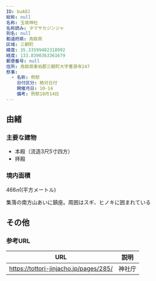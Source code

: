 ```yaml
---
ID: buAOJ
総称: null
名称: 玉坂神社
名称読み: タマサカジンジャ
別名: null
都道府県: 鳥取県
区域: 三朝町
緯度: 35.33599482318992
経度: 133.8390363361679
郵便番号: null
住所: 鳥取県東伯郡三朝町大字曹源寺247
祭事:
  - 名称: 例祭
    日付区分: 絶対日付
    開催月日: 10-14
    備考: 例祭10月14日
---
```


## 由緒

### 主要な建物

- 本殿（流造3尺5寸四方）
- 拝殿

### 境内面積

466㎡(平方メートル)

集落の南方山あいに鎮座。周囲はスギ、ヒノキに囲まれている

## その他

### 参考URL

| URL                                    | 説明   |
| -------------------------------------- | ------ |
| https://tottori-jinjacho.jp/pages/285/ | 神社庁 |
